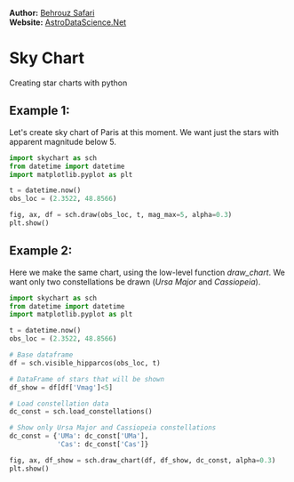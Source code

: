 **Author:** [Behrouz Safari](https://behrouzz.github.io/)<br/>
**Website:** [AstroDataScience.Net](https://astrodatascience.net/)<br/>

# Sky Chart
Creating star charts with python

## Example 1: 

Let's create sky chart of Paris at this moment. We want just the stars with apparent magnitude below 5.

```python
import skychart as sch
from datetime import datetime
import matplotlib.pyplot as plt

t = datetime.now()
obs_loc = (2.3522, 48.8566)

fig, ax, df = sch.draw(obs_loc, t, mag_max=5, alpha=0.3)
plt.show()
```


## Example 2: 

Here we make the same chart, using the low-level function *draw_chart*. We want only two constellations be drawn (*Ursa Major* and *Cassiopeia*).

```python
import skychart as sch
from datetime import datetime
import matplotlib.pyplot as plt

t = datetime.now()
obs_loc = (2.3522, 48.8566)

# Base dataframe
df = sch.visible_hipparcos(obs_loc, t)

# DataFrame of stars that will be shown
df_show = df[df['Vmag']<5]

# Load constellation data
dc_const = sch.load_constellations()

# Show only Ursa Major and Cassiopeia constellations
dc_const = {'UMa': dc_const['UMa'],
            'Cas': dc_const['Cas']}

fig, ax, df_show = sch.draw_chart(df, df_show, dc_const, alpha=0.3)
plt.show()
```
